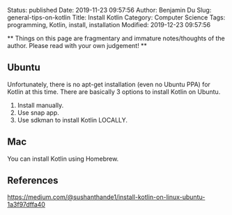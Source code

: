 Status: published
Date: 2019-11-23 09:57:56
Author: Benjamin Du
Slug: general-tips-on-kotlin
Title: Install Kotlin
Category: Computer Science
Tags: programming, Kotlin, install, installation
Modified: 2019-12-23 09:57:56

**
Things on this page are fragmentary and immature notes/thoughts of the author.
Please read with your own judgement!
**
## Ubuntu

Unfortunately,
there is no apt-get installation (even no Ubuntu PPA) for Kotlin at this time.
There are basically 3 options to install Kotlin on Ubuntu.

1. Install manually.
2. Use snap app.
3. Use sdkman to install Kotlin LOCALLY.

## Mac

You can install Kotlin using Homebrew.

## References

https://medium.com/@sushanthande1/install-kotlin-on-linux-ubuntu-1a3f97dffa40

